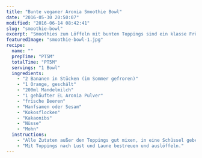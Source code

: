 ```yaml
---
title: "Bunte veganer Aronia Smoothie Bowl"
date: "2016-05-30 20:50:07"
modified: "2016-06-14 08:42:41"
slug: "smoothie-bowl"
excerpt: "Smoothies zum Löffeln mit bunten Toppings sind ein klasse Frühstück und machen fröhlich."
featuredImage: "smoothie-bowl-1.jpg"
recipe:
  name: ""
  prepTime: "PT5M"
  totalTime: "PT5M"
  servings: "1 Bowl"
  ingredients:
    - "2 Bananen in Stücken (im Sommer gefroren)"
    - "1 Orange, geschält"
    - "200ml Mandelmilch"
    - "1 gehäufter EL Aronia Pulver"
    - "frische Beeren"
    - "Hanfsamen oder Sesam"
    - "Kokosflocken"
    - "Kakaonibs"
    - "Nüsse"
    - "Mohn"
  instructions:
    - "Alle Zutaten außer den Toppings gut mixen, in eine Schüssel geben."
    - "Mit Toppings nach Lust und Laune bestreuen und auslöffeln."
---
```


